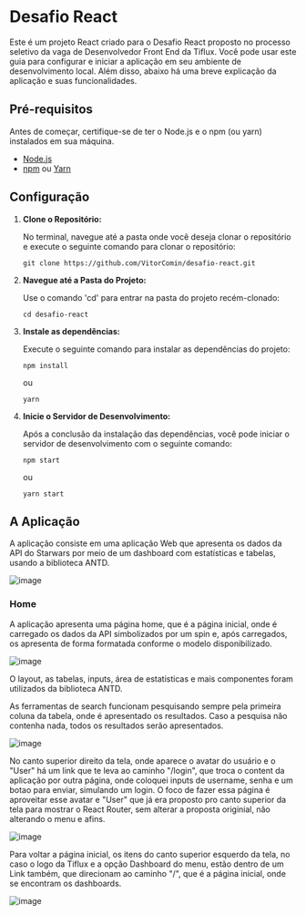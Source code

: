# Desafio React

Este é um projeto React criado para o Desafio React proposto no processo seletivo da vaga de Desenvolvedor Front End da Tiflux. Você pode usar este guia para configurar e iniciar a aplicação em seu ambiente de desenvolvimento local. Além disso, abaixo há uma breve explicação da aplicação e suas funcionalidades.

## Pré-requisitos

Antes de começar, certifique-se de ter o Node.js e o npm (ou yarn) instalados em sua máquina.

- [Node.js](https://nodejs.org/)
- [npm](https://www.npmjs.com/) ou [Yarn](https://yarnpkg.com/)

## Configuração

1. **Clone o Repositório:**

   No terminal, navegue até a pasta onde você deseja clonar o repositório e execute o seguinte comando para clonar o repositório:

   ```shell
   git clone https://github.com/VitorComin/desafio-react.git

2. **Navegue até a Pasta do Projeto:**

   Use o comando 'cd' para entrar na pasta do projeto recém-clonado:

     ```shell
     cd desafio-react
   
3. **Instale as dependências:**

   Execute o seguinte comando para instalar as dependências do projeto:

     ```shell
     npm install
     ```

   ou

     ```shell
     yarn
     ```

4. **Inicie o Servidor de Desenvolvimento:**

   Após a conclusão da instalação das dependências, você pode iniciar o servidor de desenvolvimento com o seguinte comando:

     ```shell
     npm start
     ```

   ou
     
     ```shell
     yarn start
     ```

## A Aplicação

A aplicação consiste em uma aplicação Web que apresenta os dados da API do Starwars por meio de um dashboard com estatísticas e tabelas, usando a biblioteca ANTD.

![image](https://github.com/VitorComin/desafio-react/assets/106283734/ffe47c89-90d1-4133-8e72-d9dd90450baa)

### Home

A aplicação apresenta uma página home, que é a página inicial, onde é carregado os dados da API simbolizados por um spin e, após carregados, os apresenta de forma formatada conforme o modelo disponibilizado. 

![image](https://github.com/VitorComin/desafio-react/assets/106283734/e9125447-051b-41f9-94fb-ea52ea9adf30)

O layout, as tabelas, inputs, área de estatisticas e mais componentes foram utilizados da biblioteca ANTD. 

As ferramentas de search funcionam pesquisando sempre pela primeira coluna da tabela, onde é apresentado os resultados. Caso a pesquisa não contenha nada, todos os resultados serão apresentados.

![image](https://github.com/VitorComin/desafio-react/assets/106283734/66cb366e-7df3-44d8-8ca9-098127a97d20)

No canto superior direito da tela, onde aparece o avatar do usuário e o "User" há um link que te leva ao caminho "/login", que troca o content da aplicação por outra página, onde coloquei inputs de username, senha e um botao para enviar, simulando um login. O foco de fazer essa página é aproveitar esse avatar e "User" que já era proposto pro canto superior da tela para mostrar o React Router, sem alterar a proposta originial, não alterando o menu e afins.

![image](https://github.com/VitorComin/desafio-react/assets/106283734/a0d19150-640a-4989-9479-f9d4b1f9e027)

Para voltar a página inicial, os itens do canto superior esquerdo da tela, no caso o logo da Tiflux e a opção Dashboard do menu, estão dentro de um Link também, que direcionam ao caminho "/", que é a página inicial, onde se encontram os dashboards.

![image](https://github.com/VitorComin/desafio-react/assets/106283734/8fb42307-d9fd-4e12-8473-f92c8702bb08)



